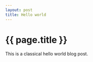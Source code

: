 ```yaml
---
layout: post
title: Hello world
---
```


{{ page.title }}
================

This is a classical hello world blog post.

